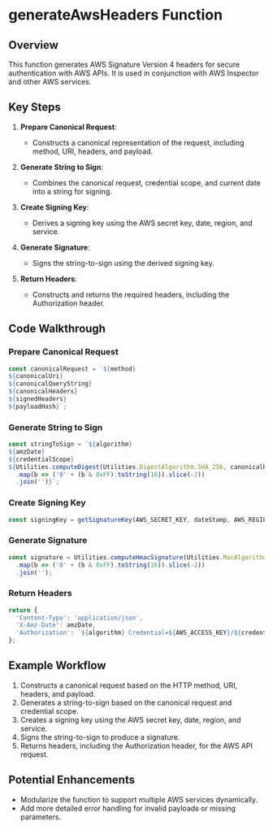 
# generateAwsHeaders Function

## Overview
This function generates AWS Signature Version 4 headers for secure authentication with AWS APIs. It is used in conjunction with AWS Inspector and other AWS services.

## Key Steps
1. **Prepare Canonical Request**:
   - Constructs a canonical representation of the request, including method, URI, headers, and payload.

2. **Generate String to Sign**:
   - Combines the canonical request, credential scope, and current date into a string for signing.

3. **Create Signing Key**:
   - Derives a signing key using the AWS secret key, date, region, and service.

4. **Generate Signature**:
   - Signs the string-to-sign using the derived signing key.

5. **Return Headers**:
   - Constructs and returns the required headers, including the Authorization header.

## Code Walkthrough

### **Prepare Canonical Request**
```javascript
const canonicalRequest = `${method}
${canonicalUri}
${canonicalQueryString}
${canonicalHeaders}
${signedHeaders}
${payloadHash}`;
```

### **Generate String to Sign**
```javascript
const stringToSign = `${algorithm}
${amzDate}
${credentialScope}
${Utilities.computeDigest(Utilities.DigestAlgorithm.SHA_256, canonicalRequest)
  .map(b => ('0' + (b & 0xFF).toString(16)).slice(-2))
  .join('')}`;
```

### **Create Signing Key**
```javascript
const signingKey = getSignatureKey(AWS_SECRET_KEY, dateStamp, AWS_REGION, 'inspector2');
```

### **Generate Signature**
```javascript
const signature = Utilities.computeHmacSignature(Utilities.MacAlgorithm.HMAC_SHA_256, stringToSign, signingKey)
  .map(b => ('0' + (b & 0xFF).toString(16)).slice(-2))
  .join('');
```

### **Return Headers**
```javascript
return {
  'Content-Type': 'application/json',
  'X-Amz-Date': amzDate,
  'Authorization': `${algorithm} Credential=${AWS_ACCESS_KEY}/${credentialScope}, SignedHeaders=${signedHeaders}, Signature=${signature}`
};
```

## Example Workflow
1. Constructs a canonical request based on the HTTP method, URI, headers, and payload.
2. Generates a string-to-sign based on the canonical request and credential scope.
3. Creates a signing key using the AWS secret key, date, region, and service.
4. Signs the string-to-sign to produce a signature.
5. Returns headers, including the Authorization header, for the AWS API request.

## Potential Enhancements
- Modularize the function to support multiple AWS services dynamically.
- Add more detailed error handling for invalid payloads or missing parameters.
